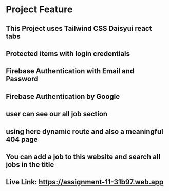 <h1>Project Feature</h1>

## This Project uses Tailwind CSS Daisyui react tabs
## Protected items with login credentials
## Firebase Authentication with Email and Password
## Firebase Authentication by Google
## user can see our all job section
## using here dynamic route and also a meaningful 404 page
## You can add a job to this website and search all jobs in the title

## Live Link: https://assignment-11-31b97.web.app
